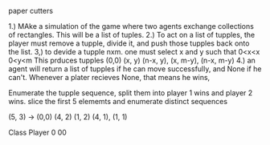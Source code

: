 paper cutters

1.) MAke a simulation of the game where two agents exchange collections of rectangles. This will be a list of tuples.
2.) To act on a list of tupples, the player must remove a tupple, divide it, and push those tupples back onto the list. 
3,) to devide a tupple nxm. one must select x and y such that
    0<x<x
    0<y<m
    This prduces tupples (0,0) (x, y) (n-x, y), (x, m-y), (n-x, m-y)
4.) an agent will return a list of tupples if he can move successfully, and None if he can't. Whenever a plater recieves None, that means he wins,

Enumerate the tupple sequence, split them into player 1 wins and player 2 wins.                                      slice the first 5 elememts and enumerate distinct sequences
 
(5, 3) -> (0,0) (4, 2) (1, 2) (4, 1), (1, 1)


Class Player
0
00
